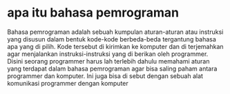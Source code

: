 # apa itu bahasa pemrograman

Bahasa pemrograman adalah sebuah kumpulan aturan-aturan atau instruksi yang disusun dalam bentuk kode-kode berbeda-beda tergantung bahasa apa yang  di pilih. Kode tersebut di kirimkan ke komputer dan di terjemahkan agar menjalankan instruksi-instruksi yang di berikan oleh programmer. Disini seorang programmer harus lah terlebih dahulu memahami aturan yang terdapat dalam bahasa pemrograman agar bisa saling paham antara programmer dan komputer. Ini juga bisa di sebut dengan sebuah alat komunikasi programmer dengan komputer